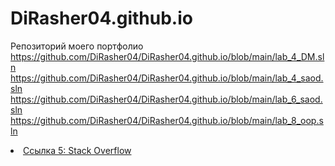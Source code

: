 # DiRasher04.github.io
Репозиторий моего портфолио
https://github.com/DiRasher04/DiRasher04.github.io/blob/main/lab_4_DM.sln
https://github.com/DiRasher04/DiRasher04.github.io/blob/main/lab_4_saod.sln
https://github.com/DiRasher04/DiRasher04.github.io/blob/main/lab_6_saod.sln
https://github.com/DiRasher04/DiRasher04.github.io/blob/main/lab_8_oop.sln
<li><a href="https://github.com/DiRasher04/DiRasher04.github.io/blob/main/lab_8_oop.sln" target="_blank">Ссылка 5: Stack Overflow</a></li>
